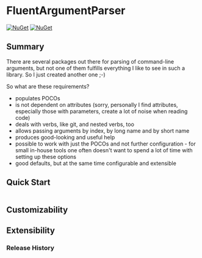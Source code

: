# FluentArgumentParser
[![NuGet](https://img.shields.io/nuget/v/ModernRonin.FluentArgumentParser.svg)](https://www.nuget.org/packages/ModernRonin.FluentArgumentParser/)
[![NuGet](https://img.shields.io/nuget/dt/ModernRonin.FluentArgumentParser.svg)](https://www.nuget.org/packages/ModernRonin.FluentArgumentParser)

## Summary
There are several packages out there for parsing of command-line arguments, but not one of them fulfills everything I like to see in such a library. So I just created another one ;-)

So what are these requirements?

* populates POCOs
* is not dependent on attributes (sorry, personally I find attributes, especially those with parameters, create a lot of noise when reading code)
* deals with verbs, like git, and nested verbs, too
* allows passing arguments by index, by long name and by short name
* produces good-looking and useful help
* possible to work with just the POCOs and not further configuration - for small in-house tools one often doesn't want to spend a lot of time with setting up these options
* good defaults, but at the same time configurable and extensible

## Quick Start
```csharp

```

## Customizability

## Extensibility

### Release History

